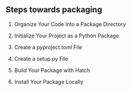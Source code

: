## Steps towards packaging
1. Organize Your Code Into a Package Directory

2. Initialize Your Project as a Python Package

3. Create a pyproject.toml File

4. Create a setup.py File

5. Build Your Package with Hatch
   
7. Install Your Package Locally
